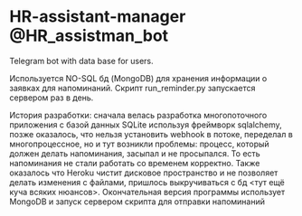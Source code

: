 # HR-assistant-manager @HR_assistman_bot
Telegram bot with data base for users.

Используется NO-SQL бд (MongoDB) для хранения информации о заявках для напоминаний.
Скрипт run_reminder.py запускается сервером раз в день.

История разработки: сначала велась разработка многопоточного приложения с базой данных SQLite используя фреймворк sqlalchemy, позже оказалось,
что нельзя установить webhook в потоке, переделал в многопроцессное, но и тут возникли проблемы: процесс, который должен делать напоминания, засыпал и не просыпался.
То есть напоминания не стали работать со временем корректно. Также оказалось что Heroku чистит дисковое пространство и не позволяет делать изменения с файлами,
пришлось выкручиваться с бд <тут ещё куча всяких нюансов>. Окончательная версия программы использует MongoDB и запуск сервером скрипта для отправки напоминаний
